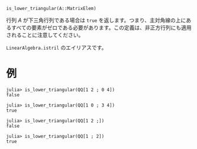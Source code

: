 ```
is_lower_triangular(A::MatrixElem)
```

行列 $A$ が下三角行列である場合は `true` を返します。つまり、主対角線の上にあるすべての要素がゼロである必要があります。この定義は、非正方行列にも適用されることに注意してください。

`LinearAlgebra.istril` のエイリアスです。

# 例

```jldoctest
julia> is_lower_triangular(QQ[1 2 ; 0 4])
false

julia> is_lower_triangular(QQ[1 0 ; 3 4])
true

julia> is_lower_triangular(QQ[1 2 ;])
false

julia> is_lower_triangular(QQ[1 ; 2])
true
```
